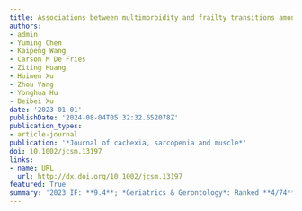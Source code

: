 ```yaml
---
title: Associations between multimorbidity and frailty transitions among older Americans
authors:
- admin
- Yuming Chen
- Kaipeng Wang
- Carson M De Fries
- Ziting Huang
- Huiwen Xu
- Zhou Yang
- Yonghua Hu
- Beibei Xu
date: '2023-01-01'
publishDate: '2024-08-04T05:32:32.652078Z'
publication_types:
- article-journal
publication: '*Journal of cachexia, sarcopenia and muscle*'
doi: 10.1002/jcsm.13197
links:
- name: URL
  url: http://dx.doi.org/10.1002/jcsm.13197
featured: True
summary: '2023 IF: **9.4**; *Geriatrics & Gerontology*: Ranked **4/74**.'
---
```

